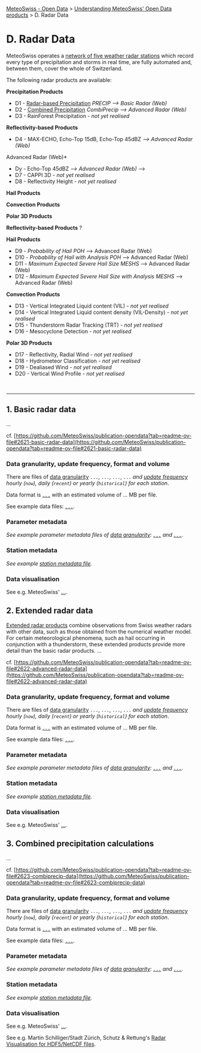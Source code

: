 [MeteoSwiss - Open Data](https://github.com/MeteoSwiss/opendata/blob/main/README.md) > [Understanding MeteoSwiss' Open Data products](https://github.com/MeteoSwiss/opendata/blob/main/README.md#understanding-meteoswiss-open-data-products) > D. Radar Data

# D. Radar Data
MeteoSwiss operates a [network of five weather radar stations](https://www.meteoswiss.admin.ch/weather/measurement-systems/atmosphere/weather-radar-network.html) which record every type of precipitation and storms in real time, are fully automated and, between them, cover the whole of Switzerland.

The following radar products are available:

**Precipitation Products**
- D1 - [Radar-based Precipitation](#d1---radar-based-precipitation) *PRECIP --> Basic Radar (Web)*
- D2 - [Combined Precipitation](d2---combined-precipitation) *CombiPrecip --> Advanced Radar (Web)*
- D3 - RainForest Precipitation - *not yet realised*

**Reflectivity-based Products**
- D4 - MAX-ECHO, Echo-Top 15dB, Echo-Top 45dBZ *--> Advanced Radar (Web)*
<!--
- Dx - Echo-Top 15dB *--> Advanced Radar (Web)*
- Dy - Echo-Top 45dBZ *--> Advanced Radar (Web)*
--> 
- D7 - CAPPI 3D - *not yet realised*
- D8 - Reflectivity Height - *not yet realised*

**Hail Products**

**Convection Products**

**Polar 3D Products**



**Reflectivity-based Products** ?


**Hail Products**
- D9 - *Probability of Hail* *POH* --> Advanced Radar (Web)
- D10 - *Probability of Hail with Analysis* *POH* --> Advanced Radar (Web)
- D11 - *Maximum Expected Severe Hail Size* *MESHS* --> Advanced Radar (Web)
- D12 - *Maximum Expected Severe Hail Size with Analysis* *MESHS* --> Advanced Radar (Web)

**Convection Products**
- D13 - Vertical Integrated Liquid content (VIL) - *not yet realised*
- D14 - Vertical Integrated Liquid content density (VIL-Density) - *not yet realised*
- D15 - Thunderstorm Radar Tracking (TRT) - *not yet realised*
- D16 - Mesocyclone Detection - *not yet realised*

**Polar 3D Products**
- D17 - Reflectivity, Radial Wind - *not yet realised*
- D18 - Hydrometeor Classification - *not yet realised*
- D19 - Dealiased Wind - *not yet realised*
- D20 - Vertical Wind Profile - *not yet realised*

<br>

---

## 1. Basic radar data
... 

cf. [https://github.com/MeteoSwiss/publication-opendata?tab=readme-ov-file#2621-basic-radar-data](https://github.com/MeteoSwiss/publication-opendata?tab=readme-ov-file#2621-basic-radar-data)

### Data granularity, update frequency, format and volume
There are files of [data granularity](https://github.com/MeteoSwiss/opendata-download?tab=readme-ov-file#data-granularity) `...`, `...`, `...`, `...` *and [update frequency](https://github.com/MeteoSwiss/opendata-download/blob/main/README.md#update-frequency) hourly (`now`), daily (`recent`) or yearly (`historical`) for each station*.

Data format is [`...`](...) with an estimated volume of ... MB per file.

See example data files: [`...`](...).

### Parameter metadata
*See example parameter metadata files of [data granularity](https://github.com/MeteoSwiss/opendata-download?tab=readme-ov-file#data-granularity): [`...`](...) and [`...`](...).*

<!-- ### Codes -->
<!-- ... -->

### Station metadata
*See example [station metadata file](...).*

### Data visualisation
See e.g. MeteoSwiss' [...](...).

## 2. Extended radar data
[Extended radar products](https://www.meteoswiss.admin.ch/services-and-publications/service/weather-and-climate-products/radard-avanced.html) combine observations from Swiss weather radars with other data, such as those obtained from the numerical weather model. For certain meteorological phenomena, such as hail occurring in conjunction with a thunderstorm, these extended products provide more detail than the basic radar products. ...

cf. [https://github.com/MeteoSwiss/publication-opendata?tab=readme-ov-file#2622-advanced-radar-data](https://github.com/MeteoSwiss/publication-opendata?tab=readme-ov-file#2622-advanced-radar-data)

### Data granularity, update frequency, format and volume
There are files of [data granularity](https://github.com/MeteoSwiss/opendata-download?tab=readme-ov-file#data-granularity) `...`, `...`, `...`, `...` *and [update frequency](https://github.com/MeteoSwiss/opendata-download/blob/main/README.md#update-frequency) hourly (`now`), daily (`recent`) or yearly (`historical`) for each station*.

Data format is [`...`](...) with an estimated volume of ... MB per file.

See example data files: [`...`](...).

### Parameter metadata
*See example parameter metadata files of [data granularity](https://github.com/MeteoSwiss/opendata-download?tab=readme-ov-file#data-granularity): [`...`](...) and [`...`](...).*

<!-- ### Codes -->
<!-- ... -->

### Station metadata
*See example [station metadata file](...).*

### Data visualisation
See e.g. MeteoSwiss' [...](...).

## 3. Combined precipitation calculations
... 

cf. [https://github.com/MeteoSwiss/publication-opendata?tab=readme-ov-file#2623-combiprecip-data](https://github.com/MeteoSwiss/publication-opendata?tab=readme-ov-file#2623-combiprecip-data)

### Data granularity, update frequency, format and volume
There are files of [data granularity](https://github.com/MeteoSwiss/opendata-download?tab=readme-ov-file#data-granularity) `...`, `...`, `...`, `...` *and [update frequency](https://github.com/MeteoSwiss/opendata-download/blob/main/README.md#update-frequency) hourly (`now`), daily (`recent`) or yearly (`historical`) for each station*.

Data format is [`...`](...) with an estimated volume of ... MB per file.

See example data files: [`...`](...).

### Parameter metadata
*See example parameter metadata files of [data granularity](https://github.com/MeteoSwiss/opendata-download?tab=readme-ov-file#data-granularity): [`...`](...) and [`...`](...).*

<!-- ### Codes -->
<!-- ... -->

### Station metadata
*See example [station metadata file](...).*

### Data visualisation
See e.g. MeteoSwiss' [...](...).

See e.g. Martin Schilliger/Stadt Zürich, Schutz & Rettung's [Radar Visualisation for HDF5/NetCDF files](https://github.com/martinschilliger/Radar-Visualisation).
